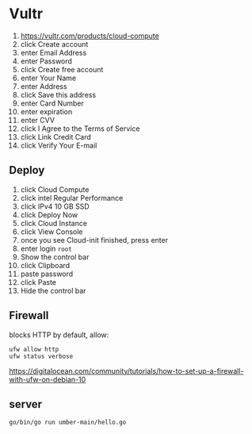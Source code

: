 # Vultr

1. https://vultr.com/products/cloud-compute
2. click Create account
3. enter Email Address
4. enter Password
5. click Create free account
6. enter Your Name
7. enter Address
8. click Save this address
9. enter Card Number
10. enter expiration
11. enter CVV
12. click I Agree to the Terms of Service
13. click Link Credit Card
14. click Verify Your E-mail

## Deploy

1. click Cloud Compute
2. click intel Regular Performance
3. click IPv4 10 GB SSD
4. click Deploy Now
5. click Cloud Instance
6. click View Console
7. once you see Cloud-init finished, press enter
8. enter login `root`
9. Show the control bar
10. click Clipboard
11. paste password
12. click Paste
13. Hide the control bar

## Firewall

blocks HTTP by default, allow:

~~~
ufw allow http
ufw status verbose
~~~

https://digitalocean.com/community/tutorials/how-to-set-up-a-firewall-with-ufw-on-debian-10

## server

~~~
go/bin/go run umber-main/hello.go
~~~
